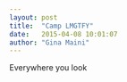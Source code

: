 ```yaml
---
layout: post
title:  "Camp LMGTFY"
date:   2015-04-08 10:01:07
author: "Gina Maini"
---
```


Everywhere you look 